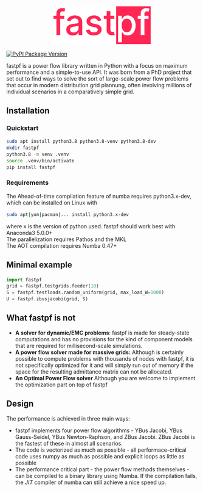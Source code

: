 &nbsp;

<p align="center">
<img src="./docs/fastpf_logo.svg" width="256"/>
</p>
<a href="https://pypi.org/project/fastapi" target="_blank">
    <img src="https://img.shields.io/pypi/v/fastpf?label=PyPI" alt="PyPI Package Version">
</a>

fastpf is a power flow library written in Python with a focus on maximum performance and a simple-to-use API. It was born from a PhD project that set out to find ways to solve the sort of large-scale power flow problems that occur in modern distribution grid plannung, often involving millions of individual scenarios in a comparatively simple grid.

## Installation

### Quickstart
```bash
sudo apt install python3.8 python3.8-venv python3.8-dev
mkdir fastpf
python3.8 -m venv .venv
source .venv/bin/activate
pip install fastpf
```

### Requirements
The Ahead-of-time compilation feature of numba requires python3.x-dev, which can be installed on Linux with 
```bash
sudo apt|yum|pacman|... install python3.x-dev
```
where x is the version of python used. 
fastpf should work best with Anaconda3 5.0.0+  
The parallelization requires Pathos and the MKL  
The AOT compilation requires Numba 0.47+

## Minimal example
```python
import fastpf
grid = fastpf.testgrids.feeder(10)
S = fastpf.testloads.random_uniform(grid, max_load_W=1000)
U = fastpf.zbusjacobi(grid, S)
```

## What fastpf is not
- **A solver for dynamic/EMC problems**: fastpf is made for steady-state computations and has no provisions for the kind of component models that are required for millisecond-scale simulations.
- **A power flow solver made for massive grids:** Although is certainly possible to compute problems with thousands of nodes with fastpf, it is not specifically optimized for it and will simply run out of memory if the space for the resulting admittance matrix can not be allocated.
- **An Optimal Power Flow solver**
Although you are welcome to implement the optimization part on top of fastpf

## Design
 The performance is achieved in three main ways:

- fastpf implements four power flow algorithms - YBus Jacobi, YBus Gauss-Seidel, YBus Newton-Raphson, and ZBus Jacobi. ZBus Jacobi is the fastest of these in almost all scenarios.
- The code is vectorized as much as possible - all performace-critical code uses numpy as much as possible and explicit loops as little as possible
- The performance critical part - the power flow methods themselves - can be compiled to a binary library using Numba. If the compilation fails, the _JIT_ compiler of numba can still achieve a nice speed up.
